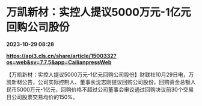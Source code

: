 # 万凯新材：实控人提议5000万元-1亿元回购公司股份

**2023-10-29 08:28**

**https://api3.cls.cn/share/article/1500332?os=web&sv=7.7.5&app=CailianpressWeb**

【万凯新材：实控人提议5000万元-1亿元回购公司股份】财联社10月29日电，万凯新材公告，公司实际控制人、董事长沈志刚提议回购公司股份，回购资金总额人民币5000万元-1亿元，回购价格不超过公司董事会审议通过回购决议前30个交易日公司股票交易均价的150%。